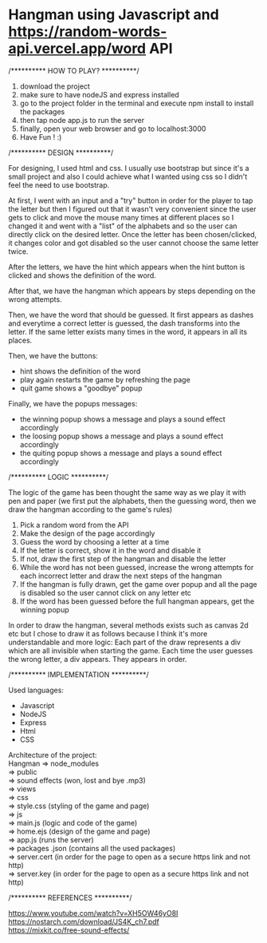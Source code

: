 # Hangman using Javascript and https://random-words-api.vercel.app/word API

/********** HOW TO PLAY? **********/
 
 1. download the project
 2. make sure to have nodeJS and express installed
 3. go to the project folder in the terminal and execute npm install to install the packages
 4. then tap node app.js to run the server
 5. finally, open your web browser and go to localhost:3000
 6. Have Fun ! :)


/********** DESIGN **********/

For designing, I used html and css. I usually use bootstrap but since it's a small project and also I could achieve what I wanted using css so I didn't feel the need to use bootstrap.  

At first, I went with an input and a "try" button in order for the player to tap the letter but then I figured out that it wasn't very convenient since the user gets to click and move the mouse many times at different places so I changed it and went with a "list" of the alphabets and so the user can directly click on the desired letter.
Once the letter has been chosen/clicked, it changes color and got disabled so the user cannot choose the same letter twice.  

After the letters, we have the hint which appears when the hint button is clicked and shows the definition of the word.   

After that, we have the hangman which appears by steps depending on the wrong attempts.  

Then, we have the word that should be guessed. It first appears as dashes and everytime a correct letter is guessed, the dash transforms into the letter. If the same letter exists many times in the word, it appears in all its places.  

Then, we have the buttons:  
  - hint shows the definition of the word
  - play again restarts the game by refreshing the page
  - quit game shows a "goodbye" popup

Finally, we have the popups messages:
  - the winning popup shows a message and plays a sound effect accordingly
  - the loosing popup shows a message and plays a sound effect accordingly
  - the quiting popup shows a message and plays a sound effect accordingly


/********** LOGIC **********/

The logic of the game has been thought the same way as we play it with pen and paper (we first put the alphabets, then the guessing word, then we draw the hangman according to the game's rules)
 1. Pick a random word from the API
 2. Make the design of the page accordingly 
 3. Guess the word by choosing a letter at a time
 4. If the letter is correct, show it in the word and disable it
 5. If not, draw the first step of the hangman and disable the letter
 6. While the word has not been guessed, increase the wrong attempts for each incorrect letter and draw the next steps of the hangman
 7. If the hangman is fully drawn, get the game over popup and all the page is disabled so the user cannot click on any letter etc
 8. If the word has been guessed before the full hangman appears, get the winning popup

In order to draw the hangman, several methods exists such as canvas 2d etc but I chose to draw it as follows because I think it's more understandable and more logic:
Each part of the draw represents a div which are all invisible when starting the game. Each time the user guesses the wrong letter, a div appears. They appears in order.

/********** IMPLEMENTATION **********/

Used languages:
 - Javascript
 - NodeJS
 - Express
 - Html
 - CSS
 
Architecture of the project:  
  Hangman => node_modules  
          => public  
               => sound effects (won, lost and bye .mp3)  
          => views  
               => css  
                    => style.css (styling of the game and page)  
               => js  
                    => main.js (logic and code of the game)  
               => home.ejs (design of the game and page)  
          => app.js (runs the server)  
          => packages .json (contains all the used packages)  
          => server.cert (in order for the page to open as a secure https link and not http)  
          => server.key (in order for the page to open as a secure https link and not http)  

/********** REFERENCES **********/

https://www.youtube.com/watch?v=XH5OW46yO8I  
https://nostarch.com/download/JS4K_ch7.pdf  
https://mixkit.co/free-sound-effects/
 
